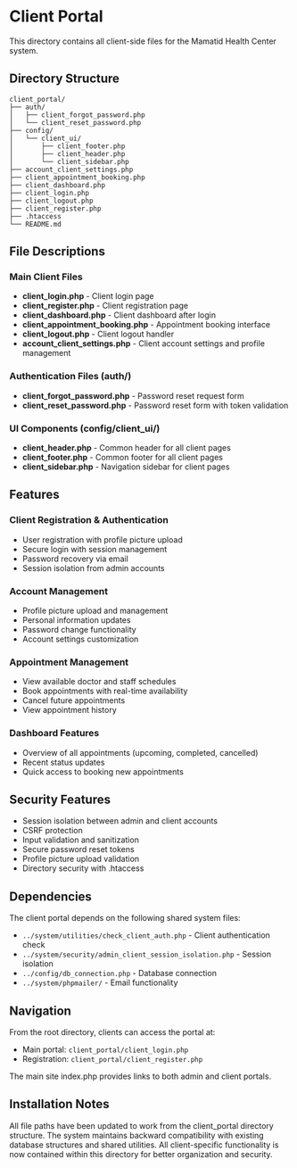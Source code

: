 # Client Portal

This directory contains all client-side files for the Mamatid Health Center system.

## Directory Structure

```
client_portal/
├── auth/
│   ├── client_forgot_password.php
│   └── client_reset_password.php
├── config/
│   └── client_ui/
│       ├── client_footer.php
│       ├── client_header.php
│       └── client_sidebar.php
├── account_client_settings.php
├── client_appointment_booking.php
├── client_dashboard.php
├── client_login.php
├── client_logout.php
├── client_register.php
├── .htaccess
└── README.md
```

## File Descriptions

### Main Client Files
- **client_login.php** - Client login page
- **client_register.php** - Client registration page
- **client_dashboard.php** - Client dashboard after login
- **client_appointment_booking.php** - Appointment booking interface
- **client_logout.php** - Client logout handler
- **account_client_settings.php** - Client account settings and profile management

### Authentication Files (auth/)
- **client_forgot_password.php** - Password reset request form
- **client_reset_password.php** - Password reset form with token validation

### UI Components (config/client_ui/)
- **client_header.php** - Common header for all client pages
- **client_footer.php** - Common footer for all client pages
- **client_sidebar.php** - Navigation sidebar for client pages

## Features

### Client Registration & Authentication
- User registration with profile picture upload
- Secure login with session management
- Password recovery via email
- Session isolation from admin accounts

### Account Management
- Profile picture upload and management
- Personal information updates
- Password change functionality
- Account settings customization

### Appointment Management
- View available doctor and staff schedules
- Book appointments with real-time availability
- Cancel future appointments
- View appointment history

### Dashboard Features
- Overview of all appointments (upcoming, completed, cancelled)
- Recent status updates
- Quick access to booking new appointments

## Security Features

- Session isolation between admin and client accounts
- CSRF protection
- Input validation and sanitization
- Secure password reset tokens
- Profile picture upload validation
- Directory security with .htaccess

## Dependencies

The client portal depends on the following shared system files:
- `../system/utilities/check_client_auth.php` - Client authentication check
- `../system/security/admin_client_session_isolation.php` - Session isolation
- `../config/db_connection.php` - Database connection
- `../system/phpmailer/` - Email functionality

## Navigation

From the root directory, clients can access the portal at:
- Main portal: `client_portal/client_login.php`
- Registration: `client_portal/client_register.php`

The main site index.php provides links to both admin and client portals.

## Installation Notes

All file paths have been updated to work from the client_portal directory structure. The system maintains backward compatibility with existing database structures and shared utilities. All client-specific functionality is now contained within this directory for better organization and security. 